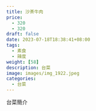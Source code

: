 ```yaml
---
title: 沙茶牛肉
price: 
  - 320 
  - 320
draft: false
date: 2023-07-18T18:38:41+08:00
tags:
  - 素食
  - 辣度
weight: [58] 
description: 台菜
image: images/img_1922.jpeg
categories:
  - 台菜
---
```


台菜簡介
